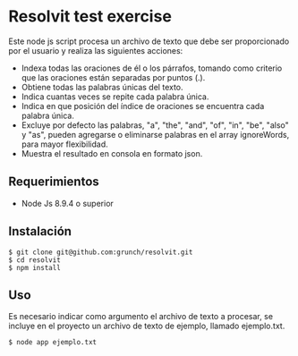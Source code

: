 # Resolvit test exercise
Este node js script procesa un archivo de texto que debe ser proporcionado por el usuario y realiza las siguientes acciones:

* Indexa todas las oraciones de él o los párrafos, tomando como criterio que las oraciones están separadas por puntos (.).
* Obtiene todas las palabras únicas del texto.
* Indica cuantas veces se repite cada palabra única.
* Indica en que posición del índice de oraciones se encuentra cada palabra única.
* Excluye por defecto las palabras, "a", "the", "and", "of", "in", "be", "also" y "as", pueden agregarse o eliminarse palabras en el array ignoreWords, para mayor flexibilidad.
* Muestra el resultado en consola en formato json.

## Requerimientos
* Node Js 8.9.4 o superior

## Instalación
```
$ git clone git@github.com:grunch/resolvit.git
$ cd resolvit
$ npm install
```
## Uso
Es necesario indicar como argumento el archivo de texto a procesar, se incluye en el proyecto un archivo de texto de ejemplo, llamado ejemplo.txt.
```
$ node app ejemplo.txt
```

